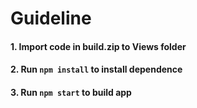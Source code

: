 # Guideline
#### 1. Import code in build.zip to Views folder
#### 2. Run `npm install` to install dependence
#### 3. Run `npm start` to build app
